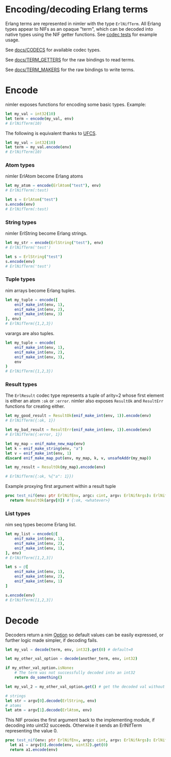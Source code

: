 # Encoding/decoding Erlang terms

Erlang terms are represented in nimler with the type `ErlNifTerm`. All Erlang types appear to NIFs as an opaque "term", which can be decoded into native types using the NIF getter functions. See [codec tests](https://github.com/wltsmrz/nimler/tree/master/tests/codec) for example usage.

See [docs/CODECS](CODECS.md) for available codec types.

See [docs/TERM_GETTERS](TERM_GETTERS.md) for the raw bindings to read terms.

See [docs/TERM_MAKERS](TERM_MAKERS.md) for the raw bindings to write terms.

# Encode

nimler exposes functions for encoding some basic types. Example:

```nim
let my_val = int32(10)
let term = encode(my_val, env)
# ErlNifTerm(10)
```

The following is equivalent thanks to [UFCS](https://en.wikipedia.org/wiki/Uniform_Function_Call_Syntax).

```nim
let my_val = int32(10)
let term = my_val.encode(env)
# ErlNifTerm(10)
```

### Atom types

nimler ErlAtom  become Erlang atoms

```nim
let my_atom = encode(ErlAtom("test"), env)
# ErlNifTerm(:test)

let s = ErlAtom("test")
s.encode(env)
# ErlNifTerm(:test)
```

### String types

nimler ErlString become Erlang strings.

```nim
let my_str = encode(ErlString("test"), env)
# ErlNifTerm('test')

let s = ErlString("test")
s.encode(env)
# ErlNifTerm('test')
```

### Tuple types

nim arrays become Erlang tuples.

```nim
let my_tuple = encode([
    enif_make_int(env, 1),
    enif_make_int(env, 2),
    enif_make_int(env, 3)
], env)
# ErlNifTerm({1,2,3})
```

varargs are also tuples.

```nim
let my_tuple = encode(
    enif_make_int(env, 1),
    enif_make_int(env, 2),
    enif_make_int(env, 3),
    env
)
# ErlNifTerm({1,2,3})
```

### Result types

The `ErlResult` codec type represents a tuple of arity=2 whose first element is either an atom `:ok` or `:error`. nimler also exposes `ResultOk` and `ResultErr` functions for creating either.

```nim
let my_good_result = ResultOk(enif_make_int(env, 1)).encode(env)
# ErlNifTerm({:ok, 1})

let my_bad_result = ResultErr(enif_make_int(env, 1)).encode(env)
# ErlNifTerm({:error, 1})

let my_map = enif_make_new_map(env)
let k = enif_make_string(env, "a")
let v = enif_make_int(env, 1)
discard enif_make_map_put(env, my_map, k, v, unsafeAddr(my_map))

let my_result = ResultOk(my_map).encode(env)

# ErlNifTerm({:ok, %{"a": 1}})
```

Example proxying first argument within a result tuple

```nim
proc test_nif(env: ptr ErlNifEnv, argc: cint, argv: ErlNifArgs): ErlNifTerm =
  return ResultOk(argv[0]) # {:ok, <whatever>}
```

### List types

nim seq types become Erlang list.

```nim
let my_list = encode(@[
    enif_make_int(env, 1),
    enif_make_int(env, 2),
    enif_make_int(env, 1),
], env)
# ErlNifTerm([1,2,3])

let s = @[
    enif_make_int(env, 1),
    enif_make_int(env, 2),
    enif_make_int(env, 1)
]

s.encode(env)
# ErlNifTerm([1,2,3])
```

# Decode

Decoders return a nim [Option](https://nim-lang.org/docs/options.html) so default values can be easily expressed, or further logic made simpler, if decoding fails.

```nim
let my_val = decode(term, env, int32).get(0) # default=0

let my_other_val_option = decode(another_term, env, int32)

if my_other_val_option.isNone:
    # The term was not successfully decoded into an int32
    return do_something()

let my_val_2 = my_other_val_option.get() # get the decoded val without default

# strings
let str = argv[0].decode(ErlString, env)
# atoms
let atm = argv[1].decode(ErlAtom, env)
```

This NIF proxies the first argument back to the implementing module, if decoding into uint32 succeeds. Otherwise it sends an ErlNifTerm representing the value 0.

```nim
proc test_nif(env: ptr ErlNifEnv, argc: cint, argv: ErlNifArgs): ErlNifTerm =
  let a1 = argv[0].decode(env, uint32).get(0)
  return a1.encode(env)
```
